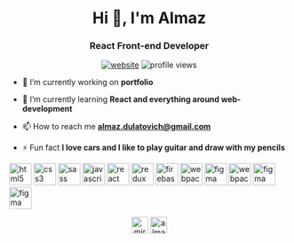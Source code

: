 <h1 align="center">Hi 👋, I'm Almaz</h1>
<h3 align="center">React Front-end Developer</h3>

<p align="center">
  <a href="https://kaliyev.dev/"><img src="https://img.shields.io/static/v1?label=&labelColor=505050&message=website&color=%230064b7&style=flat&logo=google-chrome&logoColor=%23fff" alt="website" /></a>
  <img src="https://komarev.com/ghpvc/?username=gr2en&color=0064b7&style=flat" alt="profile views" />
</p>

- 🔭 I’m currently working on **portfolio**

- 🌱 I’m currently learning **React and everything around web-development**

- 📫 How to reach me **almaz.dulatovich@gmail.com**

- ⚡ Fun fact **I love cars and I like to play guitar and draw with my pencils**

<p align="left"><img src="https://devicons.github.io/devicon/devicon.git/icons/html5/html5-original-wordmark.svg" alt="html5" width="40" height="40"/> <img src="https://devicons.github.io/devicon/devicon.git/icons/css3/css3-original-wordmark.svg" alt="css3" width="40" height="40"/> <img src="https://devicons.github.io/devicon/devicon.git/icons/sass/sass-original.svg" alt="sass" width="40" height="40"/> <img src="https://devicons.github.io/devicon/devicon.git/icons/javascript/javascript-original.svg" alt="javascript" width="40" height="40"/> <img src="https://devicons.github.io/devicon/devicon.git/icons/react/react-original-wordmark.svg" alt="react" width="40" height="40"/> <img src="https://devicons.github.io/devicon/devicon.git/icons/redux/redux-original.svg" alt="redux" width="40" height="40"/> <img src="https://www.vectorlogo.zone/logos/firebase/firebase-icon.svg" alt="firebase" width="40" height="40"/> <img src="https://devicons.github.io/devicon/devicon.git/icons/webpack/webpack-original.svg" alt="webpack" width="40" height="40"/> <img src="https://www.vectorlogo.zone/logos/figma/figma-icon.svg" alt="figma" width="40" height="40"/> <img src="https://devicons.github.io/devicon/devicon.git/icons/git/git-original.svg" alt="webpack" width="40" height="40"/> <img src="https://devicons.github.io/devicon/devicon.git/icons/github/github-original.svg" alt="figma" width="40" height="40"/> <img src="https://devicons.github.io/devicon/devicon.git/icons/gitlab/gitlab-original.svg" alt="figma" width="40" height="40"/></p><p align="center"><a href="https://instagram.com/mirrxr.mk3" target="blank"><img align="center" src="https://cdn.jsdelivr.net/npm/simple-icons@3.0.1/icons/instagram.svg" alt="mirrxr.mk3" height="30" width="30" /></a> <a href="https://t.me/almaz_kaliyev" target="blank"><img align="center" src="https://cdn.jsdelivr.net/npm/simple-icons@3.4.0/icons/telegram.svg" alt="almaz_kaliyev" height="30" width="30" /></a></p>
